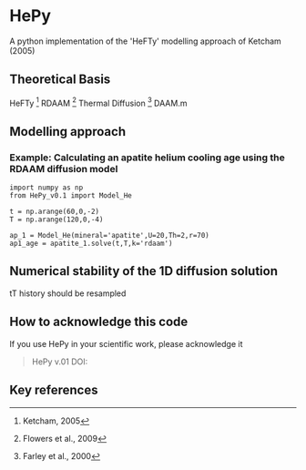 # HePy
A python implementation of the 'HeFTy' modelling approach of Ketcham (2005)

## Theoretical Basis
HeFTy [^1]
RDAAM [^2]
Thermal Diffusion [^3]
DAAM.m

## Modelling approach

### Example: Calculating an apatite helium cooling age using the RDAAM diffusion model
```
import numpy as np
from HePy_v0.1 import Model_He

t = np.arange(60,0,-2)
T = np.arange(120,0,-4)

ap_1 = Model_He(mineral='apatite',U=20,Th=2,r=70)
ap1_age = apatite_1.solve(t,T,k='rdaam')
```
## Numerical stability of the 1D diffusion solution
tT history should be resampled

## How to acknowledge this code
If you use HePy in your scientific work, please acknowledge it

> HePy v.01
> DOI:

## Key references

[^1]: Ketcham, 2005
[^2]: Flowers et al., 2009
[^3]: Farley et al., 2000
[^3]: DAAM matlab script by Willy Guenthner https://github.com/wrguenthner/DAAM

